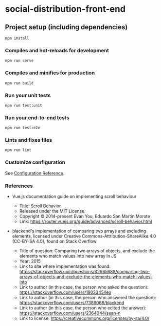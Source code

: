 # social-distribution-front-end

## Project setup (including dependencies)
```
npm install
```

### Compiles and hot-reloads for development
```
npm run serve
```

### Compiles and minifies for production
```
npm run build
```

### Run your unit tests
```
npm run test:unit
```

### Run your end-to-end tests
```
npm run test:e2e
```

### Lints and fixes files
```
npm run lint
```

### Customize configuration
See [Configuration Reference](https://cli.vuejs.org/config/).

### References
  
 * Vue.js documentation guide on implementing scroll behaviour
    * Title: Scroll Behavior
    * Released under the MIT License.
    * Copyright © 2014-present Evan You, Eduardo San Martin Morote
    * Link: https://router.vuejs.org/guide/advanced/scroll-behavior.html

* blackend's implementation of comparing two arrays and excluding elements, licensed under 
Creative Commons-Attribution-ShareAlike 4.0 (CC-BY-SA 4.0), found on Stack Overflow 
  * Title of question: Comparing two arrays of objects, and exclude the elements who match values into new array in JS
  * Year: 2015
  * Link to site where implementation was found: https://stackoverflow.com/questions/32965688/comparing-two-arrays-of-objects-and-exclude-the-elements-who-match-values-into
  * Link to author (in this case, the person who asked the question): https://stackoverflow.com/users/1803345/leo
  * Link to author (in this case, the person who answered the question): https://stackoverflow.com/users/7386068/blackend
  * Link to author (in this case, the person who edited the answer): https://stackoverflow.com/users/2364044/sean-n
  * Link to license: https://creativecommons.org/licenses/by-sa/4.0/

